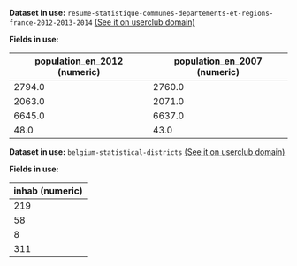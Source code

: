 **Dataset in use:** `resume-statistique-communes-departements-et-regions-france-2012-2013-2014` [(See it on userclub domain)](https://userclub.opendatasoft.com/explore/dataset/resume-statistique-communes-departements-et-regions-france-2012-2013-2014/table/)

**Fields in use:**

|population_en_2012 (numeric)|population_en_2007 (numeric)|
|---|---|
|2794.0|2760.0|
|2063.0|2071.0|
|6645.0|6637.0|
|48.0|43.0|

**Dataset in use:** `belgium-statistical-districts` [(See it on userclub domain)](https://userclub.opendatasoft.com/explore/dataset/belgium-statistical-districts/table/)

**Fields in use:**

|inhab (numeric)|
|---|
|219|
|58|
|8|
|311|

